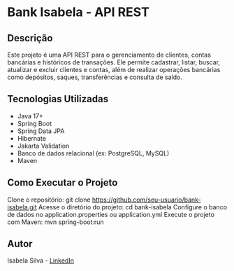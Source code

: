 # Bank Isabela - API REST

## Descrição

Este projeto é uma API REST para o gerenciamento de clientes, contas bancárias e históricos de transações. Ele permite cadastrar, listar, buscar, atualizar e excluir clientes e contas, além de realizar operações bancárias como depósitos, saques, transferências e consulta de saldo.

## Tecnologias Utilizadas

- Java 17+
- Spring Boot
- Spring Data JPA
- Hibernate
- Jakarta Validation
- Banco de dados relacional (ex: PostgreSQL, MySQL)
- Maven

## Como Executar o Projeto

Clone o repositório:
git clone https://github.com/seu-usuario/bank-isabela.git
Acesse o diretório do projeto:
cd bank-isabela
Configure o banco de dados no application.properties ou application.yml
Execute o projeto com Maven:
mvn spring-boot:run

## Autor

Isabela Silva - [LinkedIn](https://www.linkedin.com/in/isabela-silva-6570271a0/)

